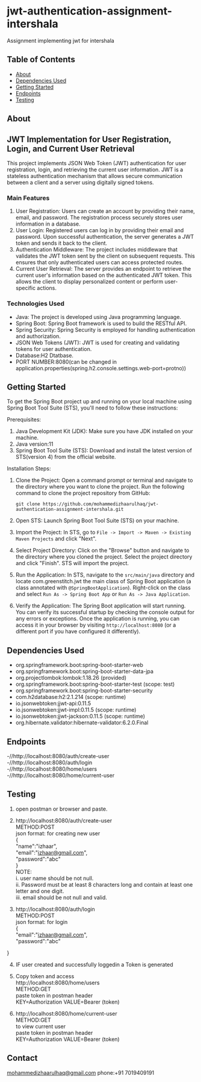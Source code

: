 # jwt-authentication-assignment-intershala
Assignment implementing jwt for intershala

## Table of Contents

- [About](#about)
- [Dependencies Used](#dependencies-used)
- [Getting Started](#getting-started)
- [Endpoints](#endppoints)
- [Testing](#testing)

## About

## JWT Implementation for User Registration, Login, and Current User Retrieval

This project implements JSON Web Token (JWT) authentication for user registration, login, and retrieving the current user information. JWT is a stateless authentication mechanism that allows secure communication between a client and a server using digitally signed tokens. 

### Main Features
1. User Registration: Users can create an account by providing their name, email, and password. The registration process securely stores user information in a database.
2. User Login: Registered users can log in by providing their email and password. Upon successful authentication, the server generates a JWT token and sends it back to the client.
3. Authentication Middleware: The project includes middleware that validates the JWT token sent by the client on subsequent requests. This ensures that only authenticated users can access protected routes.
4. Current User Retrieval: The server provides an endpoint to retrieve the current user's information based on the authenticated JWT token. This allows the client to display personalized content or perform user-specific actions.

### Technologies Used
- Java: The project is developed using Java programming language.
- Spring Boot: Spring Boot framework is used to build the RESTful API.
- Spring Security: Spring Security is employed for handling authentication and authorization.
- JSON Web Tokens (JWT): JWT is used for creating and validating tokens for user authentication.
- Database:H2 Dtatbase.
- PORT NUMBER:8080(can be changed in application.properties(spring.h2.console.settings.web-port=protno))

## Getting Started

To get the Spring Boot project up and running on your local machine using Spring Boot Tool Suite (STS), you'll need to follow these instructions:

Prerequisites:
1. Java Development Kit (JDK): Make sure you have JDK installed on your machine.
2. Java version:11
3. Spring Boot Tool Suite (STS): Download and install the latest version of STS(version 4) from the official website.

   
Installation Steps:
1. Clone the Project: Open a command prompt or terminal and navigate to the directory where you want to clone the project. Run the following command to clone the project repository from GitHub:
   ```
   git clone https://github.com/mohammedizhaarulhaq/jwt-authentication-assignment-intershala.git
   ```

2. Open STS: Launch Spring Boot Tool Suite (STS) on your machine.

3. Import the Project: In STS, go to `File -> Import -> Maven -> Existing Maven Projects` and click "Next".

4. Select Project Directory: Click on the "Browse" button and navigate to the directory where you cloned the project. Select the project directory and click "Finish". STS will import the project.

5. Run the Application: In STS, navigate to the `src/main/java` directory and  locate com.greenstitch.jwt the main class of Spring Boot application (a class annotated with `@SpringBootApplication`). Right-click on the class and select `Run As -> Spring Boot App` or `Run As -> Java Application`.

6. Verify the Application: The Spring Boot application will start running. You can verify its successful startup by checking the console output for any errors or exceptions. Once the application is running, you can access it in your browser by visiting `http://localhost:8080` (or a different port if you have configured it differently).

## Dependencies Used

- org.springframework.boot:spring-boot-starter-web
- org.springframework.boot:spring-boot-starter-data-jpa
- org.projectlombok:lombok:1.18.26 (provided)
- org.springframework.boot:spring-boot-starter-test (scope: test)
- org.springframework.boot:spring-boot-starter-security
- com.h2database:h2:2.1.214 (scope: runtime)
- io.jsonwebtoken:jjwt-api:0.11.5
- io.jsonwebtoken:jjwt-impl:0.11.5 (scope: runtime)
- io.jsonwebtoken:jjwt-jackson:0.11.5 (scope: runtime)
- org.hibernate.validator:hibernate-validator:6.2.0.Final

## Endpoints
-//http://localhost:8080/auth/create-user<br/>
-//http://localhost:8080/auth/login<br/>
-//http://localhost:8080/home/users<br/>
-//http://localhost:8080/home/current-user<br/>

## Testing
1. open postman or browser and paste.
2. http://localhost:8080/auth/create-user<br/>
   METHOD:POST<br/>
   json format: for creating new user<br/>
   {  
    "name":"izhaar",  
    "email":"izhaar@gmail.com",  
    "password":"abc"  
}  
NOTE:  
i. user name should be not null.<br/>
ii. Password must be at least 8 characters long and contain at least one letter and one digit.  
iii. email should be not null and valid.


4. http://localhost:8080/auth/login<br/>
   METHOD:POST<br/>
   json format: for login<br/>
   {    
    "email":"izhaar@gmail.com",  
    "password":"abc"  

  } 
  
4. IF user created and successfully loggedin a Token is generated    
5. Copy token and access    
http://localhost:8080/home/users<br/>
METHOD:GET<br/>
paste token in postman header <br/> 
KEY=Authorization VALUE=Bearer (token)    
  
7. http://localhost:8080/home/current-user <br/>
  METHOD:GET<br/>
  to view current user <br/> 
  paste token in postman header   
  KEY=Authorization VALUE=Bearer (token)

## Contact

mohammedizhaarulhaq@gmail.com
phone:+91 7019409191
